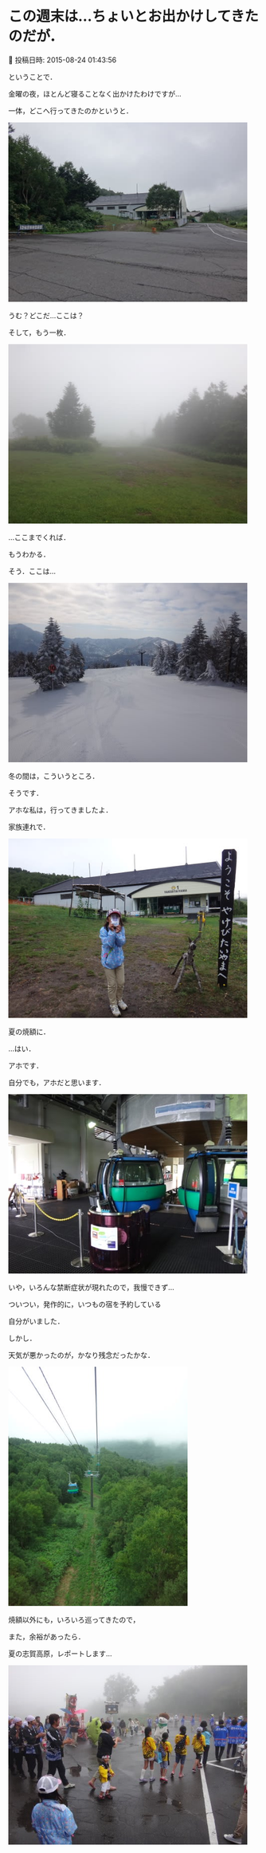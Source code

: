# この週末は…ちょいとお出かけしてきたのだが．

📅 投稿日時: 2015-08-24 01:43:56

ということで．





金曜の夜，ほとんど寝ることなく出かけたわけですが…


一体，どこへ行ってきたのかというと．




![e22d5500c53367464744763f299189be.jpg](images/e22d5500c53367464744763f299189be.jpg)




うむ？どこだ…ここは？





そして，もう一枚．




![18aca2d57f14a71b450ed4f7c9709aae.jpg](images/18aca2d57f14a71b450ed4f7c9709aae.jpg)




…ここまでくれば．


もうわかる．





そう．ここは…




![5acf95ea3ed4e643108237d43aa2645e.jpg](images/5acf95ea3ed4e643108237d43aa2645e.jpg)




冬の間は，こういうところ．





そうです．


アホな私は，行ってきましたよ．


家族連れで．




![8f93152d9e2bba38c5fb8067a75556dc.jpg](images/8f93152d9e2bba38c5fb8067a75556dc.jpg)




夏の焼額に．





…はい．


アホです．


自分でも，アホだと思います．




![a949f8cf3442aefcac2af82bb2d09ce9.jpg](images/a949f8cf3442aefcac2af82bb2d09ce9.jpg)




いや，いろんな禁断症状が現れたので，我慢できず…


ついつい，発作的に，いつもの宿を予約している


自分がいました．





しかし．


天気が悪かったのが，かなり残念だったかな．




![0f70ca2aa86440df5fbdc29d4fca7509.jpg](images/0f70ca2aa86440df5fbdc29d4fca7509.jpg)







焼額以外にも，いろいろ巡ってきたので，


また，余裕があったら．


夏の志賀高原，レポートします…







![9afaa7907ecb574576a3a414d748d450.jpg](images/9afaa7907ecb574576a3a414d748d450.jpg)
